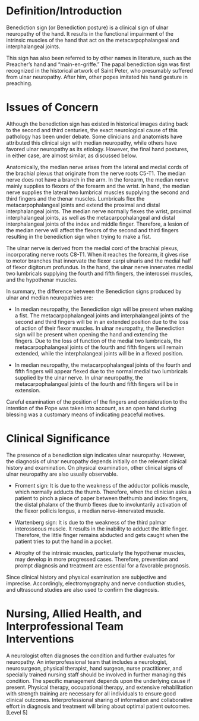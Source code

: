 # Definition/Introduction

Benediction sign (or Benediction posture) is a clinical sign of ulnar neuropathy of the hand. It results in the functional impairment of the intrinsic muscles of the hand that act on the metacarpophalangeal and interphalangeal joints.

This sign has also been referred to by other names in literature, such as the Preacher’s hand and “main-en-griffe.” The papal benediction sign was first recognized in the historical artwork of Saint Peter, who presumably suffered from ulnar neuropathy. After him, other popes imitated his hand gesture in preaching.

# Issues of Concern

Although the benediction sign has existed in historical images dating back to the second and third centuries, the exact neurological cause of this pathology has been under debate. Some clinicians and anatomists have attributed this clinical sign with median neuropathy, while others have favored ulnar neuropathy as its etiology. However, the final hand postures, in either case, are almost similar, as discussed below.

Anatomically, the median nerve arises from the lateral and medial cords of the brachial plexus that originate from the nerve roots C5-T1. The median nerve does not have a branch in the arm. In the forearm, the median nerve mainly supplies to flexors of the forearm and the wrist. In hand, the median nerve supplies the lateral two lumbrical muscles supplying the second and third fingers and the thenar muscles. Lumbricals flex the metacarpophalangeal joints and extend the proximal and distal interphalangeal joints. The median nerve normally flexes the wrist, proximal interphalangeal joints, as well as the metacarpophalangeal and distal interphalangeal joints of the index and middle finger. Therefore, a lesion of the median nerve will affect the flexors of the second and third fingers resulting in the benediction sign when trying to make a fist.

The ulnar nerve is derived from the medial cord of the brachial plexus, incorporating nerve roots C8-T1. When it reaches the forearm, it gives rise to motor branches that innervate the flexor carpi ulnaris and the medial half of flexor digitorum profundus. In the hand, the ulnar nerve innervates medial two lumbricals supplying the fourth and fifth fingers, the interossei muscles, and the hypothenar muscles.

In summary, the difference between the Benediction signs produced by ulnar and median neuropathies are:

- In median neuropathy, the Benediction sign will be present when making a fist. The metacarpophalangeal joints and interphalangeal joints of the second and third fingers will be in an extended position due to the loss of action of their flexor muscles. In ulnar neuropathy, the Benediction sign will be present when opening the hand and extending the fingers. Due to the loss of function of the medial two lumbricals, the metacarpophalangeal joints of the fourth and fifth fingers will remain extended, while the interphalangeal joints will be in a flexed position.

- In median neuropathy, the metacarpophalangeal joints of the fourth and fifth fingers will appear flexed due to the normal medial two lumbricals supplied by the ulnar nerve. In ulnar neuropathy, the metacarpophalangeal joints of the fourth and fifth fingers will be in extension.

Careful examination of the position of the fingers and consideration to the intention of the Pope was taken into account, as an open hand during blessing was a customary means of indicating peaceful motives.

# Clinical Significance

The presence of a benediction sign indicates ulnar neuropathy. However, the diagnosis of ulnar neuropathy depends initially on the relevant clinical history and examination. On physical examination, other clinical signs of ulnar neuropathy are also usually observable.

- Froment sign: It is due to the weakness of the adductor pollicis muscle, which normally adducts the thumb. Therefore, when the clinician asks a patient to pinch a piece of paper between thethumb and index fingers, the distal phalanx of the thumb flexes due to involuntarily activation of the flexor pollicis longus, a median nerve–innervated muscle.

- Wartenberg sign: It is due to the weakness of the third palmar interosseous muscle. It results in the inability to adduct the little finger. Therefore, the little finger remains abducted and gets caught when the patient tries to put the hand in a pocket.

- Atrophy of the intrinsic muscles, particularly the hypothenar muscles, may develop in more progressed cases. Therefore, prevention and prompt diagnosis and treatment are essential for a favorable prognosis.

Since clinical history and physical examination are subjective and imprecise. Accordingly, electromyography and nerve conduction studies, and ultrasound studies are also used to confirm the diagnosis.

# Nursing, Allied Health, and Interprofessional Team Interventions

A neurologist often diagnoses the condition and further evaluates for neuropathy. An interprofessional team that includes a neurologist, neurosurgeon, physical therapist, hand surgeon, nurse practitioner, and specially trained nursing staff should be involved in further managing this condition. The specific management depends upon the underlying cause if present. Physical therapy, occupational therapy, and extensive rehabilitation with strength training are necessary for all individuals to ensure good clinical outcomes. Interprofessional sharing of information and collaborative effort in diagnosis and treatment will bring about optimal patient outcomes. [Level 5]